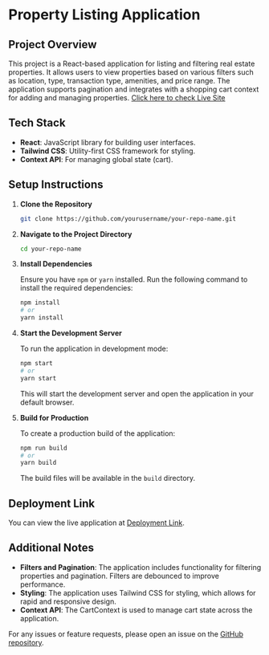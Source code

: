 # Property Listing Application

## Project Overview

This project is a React-based application for listing and filtering real estate properties. It allows users to view properties based on various filters such as location, type, transaction type, amenities, and price range. The application supports pagination and integrates with a shopping cart context for adding and managing properties. [Click here to check Live Site](https://totality-challenge.vercel.app/)

## Tech Stack

- **React**: JavaScript library for building user interfaces.
- **Tailwind CSS**: Utility-first CSS framework for styling.
- **Context API**: For managing global state (cart).

## Setup Instructions

1. **Clone the Repository**

   ```bash
   git clone https://github.com/yourusername/your-repo-name.git
   ```

2. **Navigate to the Project Directory**

   ```bash
   cd your-repo-name
   ```

3. **Install Dependencies**

   Ensure you have `npm` or `yarn` installed. Run the following command to install the required dependencies:

   ```bash
   npm install
   # or
   yarn install
   ```

4. **Start the Development Server**

   To run the application in development mode:

   ```bash
   npm start
   # or
   yarn start
   ```

   This will start the development server and open the application in your default browser.

5. **Build for Production**

   To create a production build of the application:

   ```bash
   npm run build
   # or
   yarn build
   ```

   The build files will be available in the `build` directory.

## Deployment Link

You can view the live application at [Deployment Link](https://totality-challenge.vercel.app/).

## Additional Notes

- **Filters and Pagination**: The application includes functionality for filtering properties and pagination. Filters are debounced to improve performance.
- **Styling**: The application uses Tailwind CSS for styling, which allows for rapid and responsive design.
- **Context API**: The CartContext is used to manage cart state across the application.

For any issues or feature requests, please open an issue on the [GitHub repository](https://github.com/yourusername/your-repo-name/issues).
